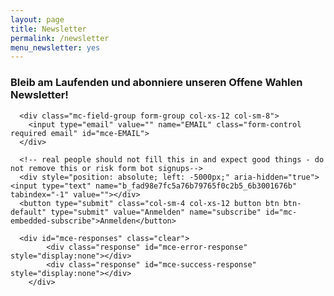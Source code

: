 ```yaml
---
layout: page
title: Newsletter
permalink: /newsletter
menu_newsletter: yes
---
```


<h3 class="lead">Bleib am Laufenden und abonniere unseren Offene Wahlen Newsletter!</h3>

<!-- Begin MailChimp Signup Form -->
<div id="mc_embed_signup">
  <form action="//okfn.us6.list-manage.com/subscribe/post?u=fad98e7fc5a76b79765f0c2b5&amp;id=6b3001676b" method="post" id="mc-embedded-subscribe-form" name="mc-embedded-subscribe-form" class="validate form-inline row" target="_blank" novalidate>

      <div class="mc-field-group form-group col-xs-12 col-sm-8">
      	<input type="email" value="" name="EMAIL" class="form-control required email" id="mce-EMAIL">
      </div>

      <!-- real people should not fill this in and expect good things - do not remove this or risk form bot signups-->
      <div style="position: absolute; left: -5000px;" aria-hidden="true"><input type="text" name="b_fad98e7fc5a76b79765f0c2b5_6b3001676b" tabindex="-1" value=""></div>
      <button type="submit" class="col-sm-4 col-xs-12 button btn btn-default" type="submit" value="Anmelden" name="subscribe" id="mc-embedded-subscribe">Anmelden</button>

      <div id="mce-responses" class="clear">
    		<div class="response" id="mce-error-response" style="display:none"></div>
    		<div class="response" id="mce-success-response" style="display:none"></div>
    	</div>    

  </form>
</div>

<script type='text/javascript' src='//s3.amazonaws.com/downloads.mailchimp.com/js/mc-validate.js'></script><script type='text/javascript'>(function($) {window.fnames = new Array(); window.ftypes = new Array();fnames[0]='EMAIL';ftypes[0]='email';fnames[1]='FNAME';ftypes[1]='text';fnames[2]='LNAME';ftypes[2]='text';}(jQuery));var $mcj = jQuery.noConflict(true);</script>
<!--End mc_embed_signup-->
